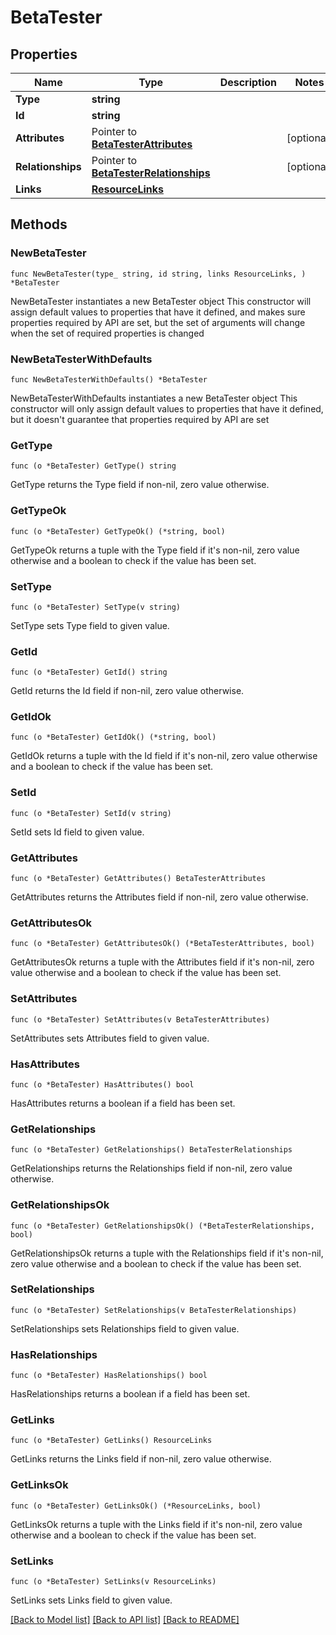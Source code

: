 # BetaTester

## Properties

Name | Type | Description | Notes
------------ | ------------- | ------------- | -------------
**Type** | **string** |  | 
**Id** | **string** |  | 
**Attributes** | Pointer to [**BetaTesterAttributes**](BetaTesterAttributes.md) |  | [optional] 
**Relationships** | Pointer to [**BetaTesterRelationships**](BetaTesterRelationships.md) |  | [optional] 
**Links** | [**ResourceLinks**](ResourceLinks.md) |  | 

## Methods

### NewBetaTester

`func NewBetaTester(type_ string, id string, links ResourceLinks, ) *BetaTester`

NewBetaTester instantiates a new BetaTester object
This constructor will assign default values to properties that have it defined,
and makes sure properties required by API are set, but the set of arguments
will change when the set of required properties is changed

### NewBetaTesterWithDefaults

`func NewBetaTesterWithDefaults() *BetaTester`

NewBetaTesterWithDefaults instantiates a new BetaTester object
This constructor will only assign default values to properties that have it defined,
but it doesn't guarantee that properties required by API are set

### GetType

`func (o *BetaTester) GetType() string`

GetType returns the Type field if non-nil, zero value otherwise.

### GetTypeOk

`func (o *BetaTester) GetTypeOk() (*string, bool)`

GetTypeOk returns a tuple with the Type field if it's non-nil, zero value otherwise
and a boolean to check if the value has been set.

### SetType

`func (o *BetaTester) SetType(v string)`

SetType sets Type field to given value.


### GetId

`func (o *BetaTester) GetId() string`

GetId returns the Id field if non-nil, zero value otherwise.

### GetIdOk

`func (o *BetaTester) GetIdOk() (*string, bool)`

GetIdOk returns a tuple with the Id field if it's non-nil, zero value otherwise
and a boolean to check if the value has been set.

### SetId

`func (o *BetaTester) SetId(v string)`

SetId sets Id field to given value.


### GetAttributes

`func (o *BetaTester) GetAttributes() BetaTesterAttributes`

GetAttributes returns the Attributes field if non-nil, zero value otherwise.

### GetAttributesOk

`func (o *BetaTester) GetAttributesOk() (*BetaTesterAttributes, bool)`

GetAttributesOk returns a tuple with the Attributes field if it's non-nil, zero value otherwise
and a boolean to check if the value has been set.

### SetAttributes

`func (o *BetaTester) SetAttributes(v BetaTesterAttributes)`

SetAttributes sets Attributes field to given value.

### HasAttributes

`func (o *BetaTester) HasAttributes() bool`

HasAttributes returns a boolean if a field has been set.

### GetRelationships

`func (o *BetaTester) GetRelationships() BetaTesterRelationships`

GetRelationships returns the Relationships field if non-nil, zero value otherwise.

### GetRelationshipsOk

`func (o *BetaTester) GetRelationshipsOk() (*BetaTesterRelationships, bool)`

GetRelationshipsOk returns a tuple with the Relationships field if it's non-nil, zero value otherwise
and a boolean to check if the value has been set.

### SetRelationships

`func (o *BetaTester) SetRelationships(v BetaTesterRelationships)`

SetRelationships sets Relationships field to given value.

### HasRelationships

`func (o *BetaTester) HasRelationships() bool`

HasRelationships returns a boolean if a field has been set.

### GetLinks

`func (o *BetaTester) GetLinks() ResourceLinks`

GetLinks returns the Links field if non-nil, zero value otherwise.

### GetLinksOk

`func (o *BetaTester) GetLinksOk() (*ResourceLinks, bool)`

GetLinksOk returns a tuple with the Links field if it's non-nil, zero value otherwise
and a boolean to check if the value has been set.

### SetLinks

`func (o *BetaTester) SetLinks(v ResourceLinks)`

SetLinks sets Links field to given value.



[[Back to Model list]](../README.md#documentation-for-models) [[Back to API list]](../README.md#documentation-for-api-endpoints) [[Back to README]](../README.md)


